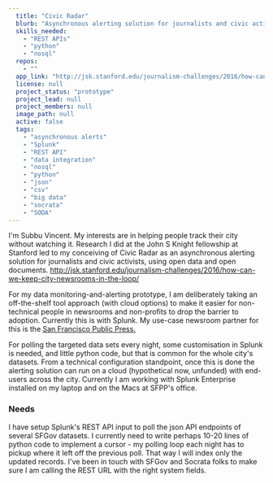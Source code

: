 ```yaml
---
  title: "Civic Radar"
  blurb: "Asynchronous alerting solution for journalists and civic activists"
  skills_needed: 
    - "REST APIs"
    - "python"
    - "nosql"
  repos: 
    - ""
  app_link: "http://jsk.stanford.edu/journalism-challenges/2016/how-can-we-keep-city-newsrooms-in-the-loop/"
  license: null
  project_status: "prototype"
  project_lead: null
  project_members: null
  image_path: null
  active: false
  tags: 
    - "asynchronous alerts"
    - "Splunk"
    - "REST API"
    - "data integration"
    - "nosql"
    - "python"
    - "json"
    - "csv"
    - "big data"
    - "socrata"
    - "SODA"
---
```

I'm Subbu Vincent. My interests are in helping people track their city without watching it. Research I did at the John S Knight fellowship at Stanford led to my conceiving of Civic Radar as an asynchronous alerting solution for journalists and civic activists, using open data and open documents. 
http://jsk.stanford.edu/journalism-challenges/2016/how-can-we-keep-city-newsrooms-in-the-loop/

For my data monitoring-and-alerting prototype, I am deliberately taking an off-the-shelf tool approach (with cloud options) to make it easier for non-technical people in newsrooms and non-profits to drop the barrier to adoption. Currently this is with Splunk.  My use-case newsroom partner for this is the [San Francisco Public Press.](http://sfpublicpress.org/) 

For polling the targeted data sets every night, some customisation in Splunk is needed, and little python code, but that is common for the whole city's datasets. From a technical configuration standpoint, once this is done the alerting solution can run on a cloud (hypothetical now, unfunded) with end-users across the city. Currently I am working with Splunk Enterprise installed on my laptop and on the Macs at SFPP's office.  

### Needs

I have setup Splunk's REST API input to poll the json API endpoints of several SFGov datasets. I currently need to write perhaps 10-20 lines of python code to implement a cursor - my polling loop each night has to pickup where it left off the previous poll. That way I will index only the updated records. I've been in touch with SFGov and Socrata folks to make sure I am calling the REST URL with the right system fields. 